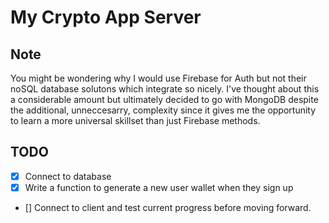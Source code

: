 # My Crypto App Server

## Note 

You might be wondering why I would use Firebase for Auth but not their noSQL database solutons which integrate so nicely. I've thought about this a considerable amount but ultimately decided to go with MongoDB despite the additional, unneccesarry, complexity since it gives me the opportunity to learn a more universal skillset than just Firebase methods. 

## TODO

- [x] Connect to database
- [x] Write a function to generate a new user wallet when they sign up
- [] Connect to client and test current progress before moving forward. 
